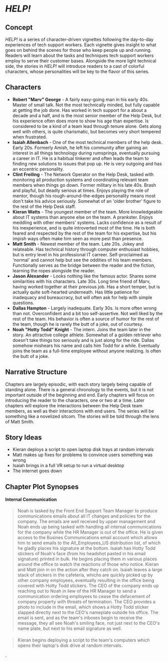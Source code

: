 # _HELP!_

## Concept
_HELP!_ is a series of character-driven vignettes following the day-to-day experiences of tech support workers. Each vignette gives insight to what goes on behind the scenes for those who keep people up and running. Readers will learn about the tasks and techniques tech support workers employ to serve their customer bases. Alongside the more light technical side, the stories in _HELP!_ will introduce readers to a cast of colorful characters, whose personalities will be key to the flavor of this series.

## Characters

- **Robert "Marv" George** - A fairly easy-going man in his early 40s. Master of small talk. Not the most technically minded, but fully capable at getting the job done. Has worked in tech support for a about a decade and a half, and is the most senior member of the Help Desk, but his experience often does more to show his age than expertise. Is considered to be a kind of a team lead through tenure alone. Gets along well with others, is quite charismatic, but becomes very short tempered when frustrated. 
- **Isaiah Allenbach** - One of the most technical members of the help desk. Early 20s. Formerly Amish, he left his community after gaining an interest in all things technology during rumspringa, eventually pursuing a career in IT. He is a habitual tinkerer and often leads the team to finding new solutions to issues that pop up. He is very outgoing and has an eccentric personality.
- **Clint Freiling** - The Network Operator on the Help Desk, tasked with monitoring all production systems and coordinating relevant team members when things go down. Former military in his late 40s. Brash and playful, but deadly serious at times. Enjoys playing the role of mentor, though his rough-around-the-edges personality means most don't take his advice seriously. Somewhat of an 'older brother' figure to the rest of the Help Desk staff.
- **Kieran Watts** - The youngest member of the team. More knowledgeable about IT systems than anyone else on the team. A prankster. Enjoys meddling with other members' systems. Lacks confidence as a result of his inexperience, and is quite introverted most of the time. He is both feared and respected by the rest of the team for his expertise, but his impish ways often make him seen as more pest than presence. 
- **Matt Smith** - Newest member of the team. Late 20s. Jokey and relateable. Has technical history through computer enthusiast hobbies, but is entry level in his professional IT carreer. Self-proclaimed as 'normal' and cannot help but see the oddities of his team members. Functionally serves as the bridge between the reader and the fiction, learning the ropes alongside the reader.
- **Jason Alexander** - Looks nothing like the famous actor. Shares some similarities with his characters. Late 30s. Long time friend of Marv, having worked together at their previous job. Has a short temper, but is actually quite soft-hearted underneath. Has little patience for inadequacy and bureaucracy, but will often ask for help with simple questions.
- **Dallas Hampton** - Largely inadequate. Early 30s. Is more often wrong than not. Overconfident and a bit too self-assertive. Not well liked by the rest of the team. His behavior is often a source of humor for the rest of the team, though he is rarely the butt of a joke, out of courtesy.
- **Noah "Hotty Todd" Knight** - The intern. Joins the team later in the story. An attractive college athlete. Somewhat of a golden retriever who doesn't take things too seriously and is just along for the ride. Dallas somehow mishears his name and calls him Todd for a while. Eventually joins the team as a full-time employee without anyone realizing. Is often the butt of a joke.

## Narrative Structure

Chapters are largely episodic, with each story largely being capable of standing alone. There is a general chronology to the events, but it is not important outside of the beginning and end. Early chapters will focus on introducing the reader to the characters, one or two at a time. Later chapters will explore the interactions between the Help Desk team members, as well as their interactions with end users. The series will be something like a novelized sitcom. The stories will be told through the lens of Matt Smith. 

## Story Ideas
- Kieran deploys a script to open laptop disk trays at random intervals
- Matt makes up fixes for problems to convince users something was wrong
- Isaiah brings in a full VR setup to run a virtual desktop
- The internet goes down

## Chapter Plot Synopses
#### Internal Communication
> Noah is tasked by the Front End Support Team Manager to produce communications emails about all IT changes and policies for the company. The emails are well received by upper management and Noah ends up being tasked with handling all internal communications for the company while the HR Manager is out of the office. He is given access to the Busines Communications email account which allows him to send emails to the All_Employees_US distribution list, of which he gladly places his signature at the bottom. Isaiah has Hotty Todd stickers of Noah's face (from his headshot pasted in his email signature) printed in bulk. He begins placing them in various places around the office to watch the reactions of those who notice. Kieran and Matt join in on the action after they catch on. Isaiah leaves a large stack of stickers in the cafeteria, whichs are quickly picked up by other company employees, eventually resulting in the office being covered with Hotty Todd stickers. The CEO of the company ends up reaching out to Noah in liew of the HR Manager to send a communication ordering employees to cease the defacement of company property with threats of termination. The CEO provides a photo to include in the email, which shows a Hotty Todd sticker slapped directly next to the CEO's nameplate outside his office. The email is sent, and as the team's inboxes begin to receive the message, they all see Noah's smiling face, not just next to the CEO's name plate, but next to his email signature as well.

#### 
> Kieran begins deploying a script to the team's computers which opens their laptop's disk drive at random intervals.  




.
